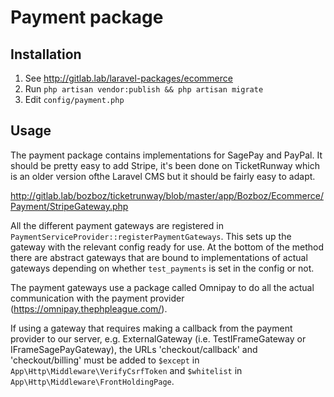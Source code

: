 # Payment package

## Installation

1. See http://gitlab.lab/laravel-packages/ecommerce
2. Run `php artisan vendor:publish && php artisan migrate` 
3. Edit `config/payment.php`

## Usage

The payment package contains implementations for SagePay and PayPal. It should be pretty easy to add Stripe, it's been done on TicketRunway which is an older version ofthe Laravel CMS but it should be fairly easy to adapt.

http://gitlab.lab/bozboz/ticketrunway/blob/master/app/Bozboz/Ecommerce/Payment/StripeGateway.php

All the different payment gateways are registered in `PaymentServiceProvider::registerPaymentGateways`. This sets up the gateway with the relevant config ready for use. At the bottom of the method there are abstract gateways that are bound to implementations of actual gateways depending on whether `test_payments` is set in the config or not.

The payment gateways use a package called Omnipay to do all the actual communication with the payment provider (https://omnipay.thephpleague.com/). 

If using a gateway that requires making a callback from the payment provider to our server, e.g. ExternalGateway (i.e. TestIFrameGateway or IFrameSagePayGateway), the URLs 'checkout/callback' and 'checkout/billing' must be added to `$except` in `App\Http\Middleware\VerifyCsrfToken` and `$whitelist` in `App\Http\Middleware\FrontHoldingPage`.
